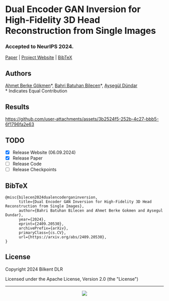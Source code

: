 # Dual Encoder GAN Inversion for High-Fidelity 3D Head Reconstruction from Single Images
### Accepted to NeurIPS 2024.

[Paper](https://arxiv.org/abs/2409.20530) | [Project Website](https://berkegokmen1.github.io/dual-enc-3d-gan-inv/) | [BibTeX](#bibtex)

## Authors
[Ahmet Berke Gökmen](https://www.linkedin.com/in/berkegokmen/)\*, [Bahri Batuhan Bilecen](https://three-bee.github.io/)\*, [Ayşegül Dündar](https://www.cs.bilkent.edu.tr/~adundar/)
<br>\* Indicates Equal Contribution


## Results

https://github.com/user-attachments/assets/3b2524f5-252b-4c27-bbb5-6f1796fa2e63

## TODO
- [X] Release Website (06.09.2024)
- [X] Release Paper
- [ ] Release Code
- [ ] Release Checkpoints

## BibTeX
```
@misc{bilecen2024dualencoderganinversion,
      title={Dual Encoder GAN Inversion for High-Fidelity 3D Head Reconstruction from Single Images}, 
      author={Bahri Batuhan Bilecen and Ahmet Berke Gokmen and Aysegul Dundar},
      year={2024},
      eprint={2409.20530},
      archivePrefix={arXiv},
      primaryClass={cs.CV},
      url={https://arxiv.org/abs/2409.20530}, 
}
```

## License

Copyright 2024 Bilkent DLR

Licensed under the Apache License, Version 2.0 (the "License")

<hr>

<div align="center">
  <img src="https://profile-counter.glitch.me/dual-enc-3d-gan-inversion/count.svg"  />
</div>
